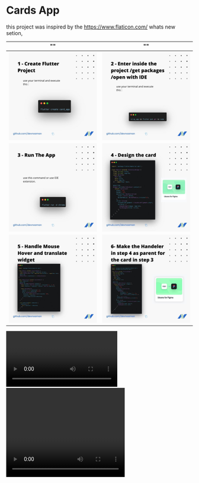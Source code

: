# Cards App
 
this  project was inspired by the https://www.flaticon.com/ whats new setion, 

"" |  ""
:-------------------------:|:-------------------------:
![alt text](https://github.com/devnoaman/card_app/blob/master/images/1.jpg)  |  ![](https://github.com/devnoaman/card_app/blob/master/images/2.jpg) 
![alt text](https://github.com/devnoaman/card_app/blob/master/images/3.jpg)  |  ![](https://github.com/devnoaman/card_app/blob/master/images/4.jpg) 
![alt text](https://github.com/devnoaman/card_app/blob/master/images/5.jpg)  |  ![](https://github.com/devnoaman/card_app/blob/master/images/6.jpg) 


![](https://github.com/devnoaman/card_app/blob/master/images/implement%20this%20ui.mp4)
<video width="320" height="240" controls>
  <source src="https://github.com/devnoaman/card_app/blob/master/images/implement%20this%20ui.mp4" type="video/mp4">
</video>
